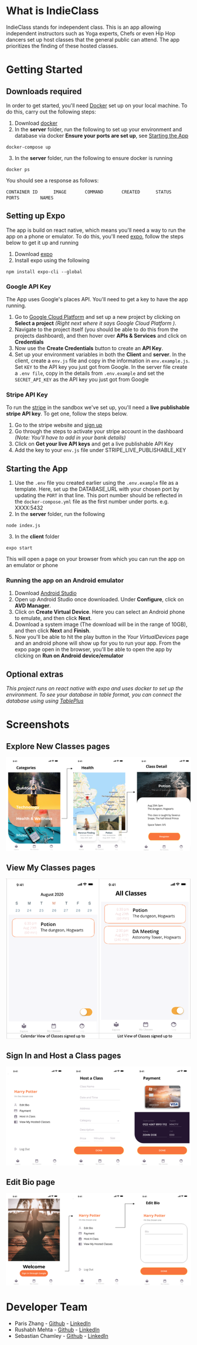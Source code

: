 # What is IndieClass
IndieClass stands for independent class. This is an app allowing independent instructors such as Yoga experts, Chefs or even Hip Hop dancers set up host classes that the general public can attend. The app prioritizes the finding of these hosted classes.

# Getting Started
## Downloads required
In order to get started, you'll need [Docker](https://www.docker.com/) set up on your local machine. To do this, carry out the following steps:
1. Download [docker](https://www.docker.com/get-started)
2. In the **server** folder, run the following to set up your environment and database via docker **Ensure your ports are set up**, see [Starting the App](#starting-the-app)
<pre><code>docker-compose up</code></pre>
3. In the **server** folder, run the following to ensure docker is running
<pre><code>docker ps</code></pre>
You should see a response as follows:
<pre><code>CONTAINER ID      IMAGE       COMMAND       CREATED      STATUS       PORTS        NAMES</code></pre>

## Setting up Expo
The app is build on react native, which means you'll need a way to run the app on a phone or emulator. To do this, you'll need [expo](https://expo.io/), follow the steps below to get it up and running
1. Download [expo](https://expo.io/learn)
2. Install expo using the following
<pre><code>npm install expo-cli --global</code></pre>

### Google API Key
The App uses Google's places API. You'll need to get a key to have the app running.
1. Go to [Google Cloud Platform](https://console.cloud.google.com/home) and set up a new project by clicking on **Select a project** *(Right next where it says Google Cloud Platform )*.
2. Navigate to the project itself (you should be able to do this from the projects dashboard), and then hover over **APIs & Services** and click on **Credentials**
3. Now use the **Create Credentials** button to create an **API Key**.
4. Set up your environment variables in both the **Client** and **server**. In the client, create a `env.js` file and copy in the information in `env.example.js`. Set `KEY` to the API key you just got from Google. In the server file create a `.env file`, copy in the details from `.env.example` and set the `SECRET_API_KEY` as the API key you just got from Google

### Stripe API Key
To run the [stripe](https://stripe.com/en-gb-us) in the sandbox we've set up, you'll need a **live publishable stripe API key**. To get one, follow the steps below.
1. Go to the stripe website and [sign up](https://stripe.com/en-gb-us)
2. Go through the steps to activate your stripe account in the dashboard *(Note: You'll have to add in your bank details)*
3. Click on **Get your live API keys** and get a live publishable API Key
4. Add the key to your `env.js` file under STRIPE_LIVE_PUBLISHABLE_KEY

## Starting the App
1. Use the `.env` file you created earlier using the `.env.example` file as a template. Here, set up the DATABASE_URL with your chosen port by updating the `PORT` in that line. This port number should be reflected in the `docker-compose.yml` file as the first number under ports. e.g. XXXX:5432 
2. In the **server** folder, run the following
<pre><code>node index.js</code></pre>
3. In the **client** folder 
<pre><code>expo start</code></pre>
This will open a page on your browser from which you can run the app on an emulator or phone

### Running the app on an Android emulator
1. Download [Android Studio](https://developer.android.com/studio)
2. Open up Android Studio once downloaded. Under **Configure**, click on **AVD Manager**.
3. Click on **Create Virtual Device**. Here you can select an Android phone to emulate, and then click **Next**.
4. Download a system image (The download will be in the range of 10GB), and then click **Next** and **Finish**.
5. Now you'll be able to hit the play button in the *Your VirtualDevices* page and an android phone will show up for you to run your app.
From the expo page open in the browser, you'll be able to open the app by clicking on **Run on Android device/emulator**

## Optional extras
*This project runs on react native with expo and uses docker to set up the environment. To see your database in table format, you can connect the database using using [TablePlus](https://tableplus.com/)*

# Screenshots
## Explore New Classes pages
![Explore new classes](/__screenshots/Explore_classes.png)

## View My Classes pages
![Explore new classes](/__screenshots/myClasses_views.png)

## Sign In and Host a Class pages
![Explore new classes](/__screenshots/Host_a_class.png)

## Edit Bio page
![Explore new classes](/__screenshots/Edit_bio.png)

# Developer Team
* Paris Zhang - [Github](https://github.com/ParisQZhang) - [LinkedIn](https://www.linkedin.com/in/paris-qing-zhang/)
* Rushabh Mehta - [Github](https://github.com/RushabhM2) - [LinkedIn](www.linkedin.com/in/RushabhM2)
* Sebastian Chamley - [Github](https://github.com/chamley) - [LinkedIn](https://www.linkedin.com/in/sebastian-chamley-1277a11a1/)

